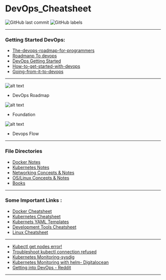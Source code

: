 # DevOps_Cheatsheet

![GitHub last commit](https://img.shields.io/github/last-commit/Tikam02/DevOps_Cheatsheet?style=for-the-badge) ![GitHub labels](https://img.shields.io/github/labels/Tikam02/DevOps_Cheatsheet/help-wanted?style=for-the-badge)  

*******************
### Getting Started DevOps:

- [The-devops-roadmap-for-programmers](https://dzone.com/articles/the-devops-roadmap-for-programmers)
- [Roadmanp To devops](https://medium.com/faun/the-roadmap-to-become-a-devops-dude-from-server-to-serverless-dd97420f640e)
- [DevOps Getting Started](https://medium.com/@devfire/how-to-become-a-devops-engineer-in-six-months-or-less-366097df7737)
- [How-to-get-started-with-devops](https://dev.to/liquid_chickens/how-to-get-started-with-devops)
- [Going-from-it-to-devops](https://medium.com/better-programming/going-from-it-to-devops-996192520331)

******************



![alt text](https://github.com/Tikam02/DevOps_Cheatsheet/blob/master/img/devops.png)
* DevOps Roadmap

![alt text](https://github.com/Tikam02/DevOps_Cheatsheet/blob/master/img/flow.png)
* Foundation

![alt text](https://github.com/Tikam02/DevOps_Cheatsheet/blob/master/img/foundation.png)
* Devops Flow

********************
### File Directories
 - [Docker Notes](https://github.com/Tikam02/DevOps_Cheatsheet/blob/master/docker-notes.md)
 - [Kubernetes Notes](https://github.com/Tikam02/DevOps_Cheatsheet/blob/master/kubernetes-notes.md)
 - [Networking Concepts & Notes](https://github.com/Tikam02/DevOps_Cheatsheet/blob/master/networking-notes.md)
 - [OS/Linux Concepts & Notes](https://github.com/Tikam02/DevOps_Cheatsheet/blob/master/Os-concepts.md)
 - [Books](https://github.com/Tikam02/DevOps_Cheatsheet/tree/master/books)

*******************
### Some Important Links : 
- [Docker Cheatsheet](https://cheatsheet.dennyzhang.com/cheatsheet-docker-a4)
- [Kubernetes Cheatsheet](https://cheatsheet.dennyzhang.com/cheatsheet-kubernetes-A4)
- [Kubernets YAML Templates](https://cheatsheet.dennyzhang.com/kubernetes-yaml-templates)
- [Development Tools Cheatsheet](https://cheatsheet.dennyzhang.com/category/tools)
- [Linux Cheatsheet](https://cheatsheet.dennyzhang.com/category/linux)


*************************
- [Kubectl get nodes error!](https://jessicadeen.com/kubectl-get-nodes-error-unable-to-connect-to-the-server-dial-tcp-i-o-timeout/)
- [Troubleshoot kubectl connection refused](https://medium.com/@texasdave2/troubleshoot-kubectl-connection-refused-6f5445a396ed)
- [Kubernetes Monitoring-sysdig](https://sysdig.com/blog/kubernetes-monitoring-prometheus/)
- [Kubernetes Monitoring with helm- Digitalocean](https://www.digitalocean.com/community/tutorials/how-to-set-up-digitalocean-kubernetes-cluster-monitoring-with-helm-and-prometheus-operator)
- [Getting into DevOps - Reddit](https://www.reddit.com/r/devops/comments/dbusbr/monthly_getting_into_devops_thread_201910/)

**************************








